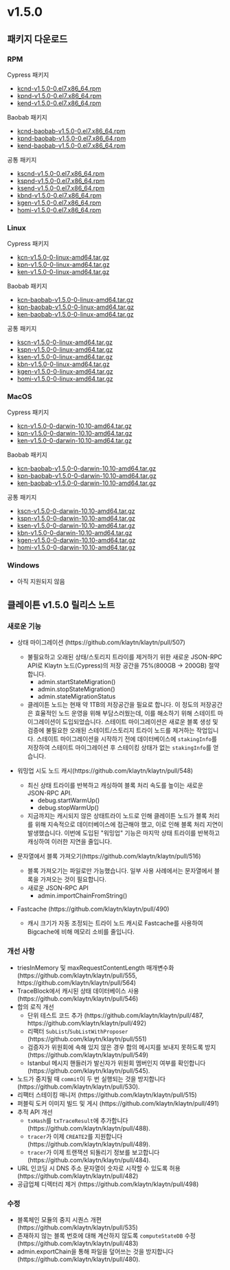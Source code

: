 # v1.5.0

## 패키지 다운로드

### RPM <a id="rpm"></a>

Cypress 패키지

- [kcnd-v1.5.0-0.el7.x86_64.rpm](http://packages.klaytn.net/klaytn/v1.5.0/kcnd-v1.5.0-0.el7.x86_64.rpm)
- [kpnd-v1.5.0-0.el7.x86_64.rpm](http://packages.klaytn.net/klaytn/v1.5.0/kpnd-v1.5.0-0.el7.x86_64.rpm)
- [kend-v1.5.0-0.el7.x86_64.rpm](http://packages.klaytn.net/klaytn/v1.5.0/kend-v1.5.0-0.el7.x86_64.rpm)

Baobab 패키지

- [kcnd-baobab-v1.5.0-0.el7.x86_64.rpm](http://packages.klaytn.net/klaytn/v1.5.0/kcnd-baobab-v1.5.0-0.el7.x86_64.rpm)
- [kpnd-baobab-v1.5.0-0.el7.x86_64.rpm](http://packages.klaytn.net/klaytn/v1.5.0/kpnd-baobab-v1.5.0-0.el7.x86_64.rpm)
- [kend-baobab-v1.5.0-0.el7.x86_64.rpm](http://packages.klaytn.net/klaytn/v1.5.0/kend-baobab-v1.5.0-0.el7.x86_64.rpm)

공통 패키지

- [kscnd-v1.5.0-0.el7.x86_64.rpm](http://packages.klaytn.net/klaytn/v1.5.0/kscnd-v1.5.0-0.el7.x86_64.rpm)
- [kspnd-v1.5.0-0.el7.x86_64.rpm](http://packages.klaytn.net/klaytn/v1.5.0/kspnd-v1.5.0-0.el7.x86_64.rpm)
- [ksend-v1.5.0-0.el7.x86_64.rpm](http://packages.klaytn.net/klaytn/v1.5.0/ksend-v1.5.0-0.el7.x86_64.rpm)
- [kbnd-v1.5.0-0.el7.x86_64.rpm](http://packages.klaytn.net/klaytn/v1.5.0/kbnd-v1.5.0-0.el7.x86_64.rpm)
- [kgen-v1.5.0-0.el7.x86_64.rpm](http://packages.klaytn.net/klaytn/v1.5.0/kgen-v1.5.0-0.el7.x86_64.rpm)
- [homi-v1.5.0-0.el7.x86_64.rpm](http://packages.klaytn.net/klaytn/v1.5.0/homi-v1.5.0-0.el7.x86_64.rpm)

### Linux <a id="linux"></a>

Cypress 패키지

- [kcn-v1.5.0-0-linux-amd64.tar.gz](http://packages.klaytn.net/klaytn/v1.5.0/kcn-v1.5.0-0-linux-amd64.tar.gz)
- [kpn-v1.5.0-0-linux-amd64.tar.gz](http://packages.klaytn.net/klaytn/v1.5.0/kpn-v1.5.0-0-linux-amd64.tar.gz)
- [ken-v1.5.0-0-linux-amd64.tar.gz](http://packages.klaytn.net/klaytn/v1.5.0/ken-v1.5.0-0-linux-amd64.tar.gz)

Baobab 패키지

- [kcn-baobab-v1.5.0-0-linux-amd64.tar.gz](http://packages.klaytn.net/klaytn/v1.5.0/kcn-baobab-v1.5.0-0-linux-amd64.tar.gz)
- [kpn-baobab-v1.5.0-0-linux-amd64.tar.gz](http://packages.klaytn.net/klaytn/v1.5.0/kpn-baobab-v1.5.0-0-linux-amd64.tar.gz)
- [ken-baobab-v1.5.0-0-linux-amd64.tar.gz](http://packages.klaytn.net/klaytn/v1.5.0/ken-baobab-v1.5.0-0-linux-amd64.tar.gz)

공통 패키지

- [kscn-v1.5.0-0-linux-amd64.tar.gz](http://packages.klaytn.net/klaytn/v1.5.0/kscn-v1.5.0-0-linux-amd64.tar.gz)
- [kspn-v1.5.0-0-linux-amd64.tar.gz](http://packages.klaytn.net/klaytn/v1.5.0/kspn-v1.5.0-0-linux-amd64.tar.gz)
- [ksen-v1.5.0-0-linux-amd64.tar.gz](http://packages.klaytn.net/klaytn/v1.5.0/ksen-v1.5.0-0-linux-amd64.tar.gz)
- [kbn-v1.5.0-0-linux-amd64.tar.gz](http://packages.klaytn.net/klaytn/v1.5.0/kbn-v1.5.0-0-linux-amd64.tar.gz)
- [kgen-v1.5.0-0-linux-amd64.tar.gz](http://packages.klaytn.net/klaytn/v1.5.0/kgen-v1.5.0-0-linux-amd64.tar.gz)
- [homi-v1.5.0-0-linux-amd64.tar.gz](http://packages.klaytn.net/klaytn/v1.5.0/homi-v1.5.0-0-linux-amd64.tar.gz)

### MacOS <a id="macos"></a>

Cypress 패키지

- [kcn-v1.5.0-0-darwin-10.10-amd64.tar.gz](http://packages.klaytn.net/klaytn/v1.5.0/kcn-v1.5.0-0-darwin-10.10-amd64.tar.gz)
- [kpn-v1.5.0-0-darwin-10.10-amd64.tar.gz](http://packages.klaytn.net/klaytn/v1.5.0/kpn-v1.5.0-0-darwin-10.10-amd64.tar.gz)
- [ken-v1.5.0-0-darwin-10.10-amd64.tar.gz](http://packages.klaytn.net/klaytn/v1.5.0/ken-v1.5.0-0-darwin-10.10-amd64.tar.gz)

Baobab 패키지

- [kcn-baobab-v1.5.0-0-darwin-10.10-amd64.tar.gz](http://packages.klaytn.net/klaytn/v1.5.0/kcn-baobab-v1.5.0-0-darwin-10.10-amd64.tar.gz)
- [kpn-baobab-v1.5.0-0-darwin-10.10-amd64.tar.gz](http://packages.klaytn.net/klaytn/v1.5.0/kpn-baobab-v1.5.0-0-darwin-10.10-amd64.tar.gz)
- [ken-baobab-v1.5.0-0-darwin-10.10-amd64.tar.gz](http://packages.klaytn.net/klaytn/v1.5.0/ken-baobab-v1.5.0-0-darwin-10.10-amd64.tar.gz)

공통 패키지

- [kscn-v1.5.0-0-darwin-10.10-amd64.tar.gz](http://packages.klaytn.net/klaytn/v1.5.0/kscn-v1.5.0-0-darwin-10.10-amd64.tar.gz)
- [kspn-v1.5.0-0-darwin-10.10-amd64.tar.gz](http://packages.klaytn.net/klaytn/v1.5.0/kspn-v1.5.0-0-darwin-10.10-amd64.tar.gz)
- [ksen-v1.5.0-0-darwin-10.10-amd64.tar.gz](http://packages.klaytn.net/klaytn/v1.5.0/ksen-v1.5.0-0-darwin-10.10-amd64.tar.gz)
- [kbn-v1.5.0-0-darwin-10.10-amd64.tar.gz](http://packages.klaytn.net/klaytn/v1.5.0/kbn-v1.5.0-0-darwin-10.10-amd64.tar.gz)
- [kgen-v1.5.0-0-darwin-10.10-amd64.tar.gz](http://packages.klaytn.net/klaytn/v1.5.0/kgen-v1.5.0-0-darwin-10.10-amd64.tar.gz)
- [homi-v1.5.0-0-darwin-10.10-amd64.tar.gz](http://packages.klaytn.net/klaytn/v1.5.0/homi-v1.5.0-0-darwin-10.10-amd64.tar.gz)

### Windows <a id="windows"></a>

- 아직 지원되지 않음

## 클레이튼 v1.5.0 릴리스 노트

### 새로운 기능 <a id="new-features"></a>

- 상태 마이그레이션 (https\://github.com/klaytn/klaytn/pull/507)
  - 불필요하고 오래된 상태/스토리지 트라이를 제거하기 위한 새로운 JSON-RPC API로 Klaytn 노드(Cypress)의 저장 공간을 75%(800GB -> 200GB) 절약합니다.
    - admin.startStateMigration()
    - admin.stopStateMigration()
    - admin.stateMigrationStatus
  - 클레이튼 노드는 현재 약 1TB의 저장공간을 필요로 합니다. 이 정도의 저장공간은 효율적인 노드 운영을 위해 부담스러웠는데, 이를 해소하기 위해 스테이트 마이그레이션이 도입되었습니다. 스테이트 마이그레이션은 새로운 블록 생성 및 검증에 불필요한 오래된 스테이트/스토리지 트라이 노드를 제거하는 작업입니다. 스테이트 마이그레이션을 시작하기 전에 데이터베이스에 `stakingInfo`를 저장하여 스테이트 마이그레이션 후 스테이킹 상태가 없는 `stakingInfo`를 얻습니다.

- 워밍업 시도 노드 캐시(https\://github.com/klaytn/klaytn/pull/548)
  - 최신 상태 트라이를 반복하고 캐싱하여 블록 처리 속도를 높이는 새로운 JSON-RPC API.
    - debug.startWarmUp()
    - debug.stopWarmUp()
  - 지금까지는 캐시되지 않은 상태트라이 노드로 인해 클레이튼 노드가 블록 처리를 위해 지속적으로 데이터베이스에 접근해야 했고, 이로 인해 블록 처리 지연이 발생했습니다. 이번에 도입된 "워밍업" 기능은 마지막 상태 트라이를 반복하고 캐싱하여 이러한 지연을 줄입니다.

- 문자열에서 블록 가져오기(https\://github.com/klaytn/klaytn/pull/516)
  - 블록 가져오기는 파일로만 가능했습니다. 일부 사용 사례에서는 문자열에서 블록을 가져오는 것이 필요합니다.
  - 새로운 JSON-RPC API
    - admin.importChainFromString()

- Fastcache (https\://github.com/klaytn/klaytn/pull/490)
  - 캐시 크기가 자동 조정되는 트라이 노드 캐시로 Fastcache를 사용하여 Bigcache에 비해 메모리 소비를 줄입니다.

### 개선 사항 <a id='improvements'></a>

- triesInMemory 및 maxRequestContentLength 매개변수화(https\://github.com/klaytn/klaytn/pull/555, https\://github.com/klaytn/klaytn/pull/564)
- TraceBlock에서 캐시된 상태 데이터베이스 사용(https\://github.com/klaytn/klaytn/pull/546)
- 합의 로직 개선
  - 단위 테스트 코드 추가 (https\://github.com/klaytn/klaytn/pull/487, https\://github.com/klaytn/klaytn/pull/492)
  - 리팩터 `SubList`/`SubListWithProposer` (https\://github.com/klaytn/klaytn/pull/551)
  - 검증자가 위원회에 속해 있지 않은 경우 합의 메시지를 보내지 못하도록 방지 (https\://github.com/klaytn/klaytn/pull/549)
  - Istanbul 메시지 핸들러가 발신자가 위원회 멤버인지 여부를 확인합니다 (https\://github.com/klaytn/klaytn/pull/545).
- 노드가 중지될 때 `commit`이 두 번 실행되는 것을 방지합니다 (https\://github.com/klaytn/klaytn/pull/530).
- 리팩터 스테이킹 매니저 (https\://github.com/klaytn/klaytn/pull/515)
- 퍼블릭 도커 이미지 빌드 및 게시 (https\://github.com/klaytn/klaytn/pull/491)
- 추적 API 개선
  - `txHash`를 `txTraceResult`에 추가합니다 (https\://github.com/klaytn/klaytn/pull/488).
  - `tracer`가 이제 `CREATE2`를 지원합니다 (https\://github.com/klaytn/klaytn/pull/489).
  - `tracer`가 이제 트랜잭션 되돌리기 정보를 보고합니다 (https\://github.com/klaytn/klaytn/pull/484).
- URL 인코딩 시 DNS 주소 문자열이 숫자로 시작할 수 있도록 허용 (https\://github.com/klaytn/klaytn/pull/482)
- 공급업체 디렉터리 제거 (https\://github.com/klaytn/klaytn/pull/498)

### 수정 <a id='fixes'></a>

- 블록체인 모듈의 중지 시퀀스 개편 (https\://github.com/klaytn/klaytn/pull/535)
- 존재하지 않는 블록 번호에 대해 계산하지 않도록 `computeStateDB` 수정 (https\://github.com/klaytn/klaytn/pull/483)
- admin.exportChain을 통해 파일을 덮어쓰는 것을 방지합니다 (https\://github.com/klaytn/klaytn/pull/480).
